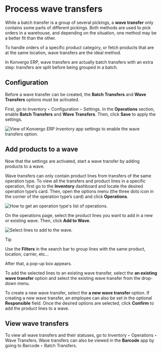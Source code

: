 # Process wave transfers

While a batch transfer is a group of several pickings, a **wave transfer**
only contains some parts of different pickings. Both methods are used to pick
orders in a warehouse, and depending on the situation, one method may be a
better fit than the other.

To handle orders of a specific product category, or fetch products that are at
the same location, wave transfers are the ideal method.

In Konvergo ERP, wave transfers are actually batch transfers with an extra step:
transfers are split before being grouped in a batch.

## Configuration

Before a wave transfer can be created, the **Batch Transfers** and **Wave
Transfers** options must be activated.

First, go to Inventory ‣ Configuration ‣ Settings. In the **Operations**
section, enable **Batch Transfers** and **Wave Transfers**. Then, click
**Save** to apply the settings.

![View of Konvergo ERP Inventory app settings to enable the wave transfers
option.](../../../../../_images/wave-transfers-setting.png)

## Add products to a wave

Now that the settings are activated, start a wave transfer by adding products
to a wave.

Wave transfers can only contain product lines from transfers of the same
operation type. To view all the transfers and product lines in a specific
operation, first go to the **Inventory** dashboard and locate the desired
operation type’s card. Then, open the options menu (the three dots icon in the
corner of the operation type’s card) and click **Operations**.

![How to get an operation type's list of
operations.](../../../../../_images/list-of-operations.png)

On the operations page, select the product lines you want to add in a new or
existing wave. Then, click **Add to Wave**.

![Select lines to add to the wave.](../../../../../_images/select-lines.png)
<div class="alert alert-info">
<p class="alert-title">
Tip</p><p>Use the <b>Filters</b> in the search bar to group lines with the same product, location,
carrier, etc…</p>
</div>

After that, a pop-up box appears.

To add the selected lines to an existing wave transfer, select the **an
existing wave transfer** option and select the existing wave transfer from the
drop-down menu.

To create a new wave transfer, select the **a new wave transfer** option. If
creating a new wave transfer, an employee can also be set in the optional
**Responsible** field. Once the desired options are selected, click
**Confirm** to add the product lines to a wave.

## View wave transfers

To view all wave transfers and their statuses, go to Inventory ‣ Operations ‣
Wave Transfers. Wave transfers can also be viewed in the **Barcode** app by
going to Barcode ‣ Batch Transfers.

